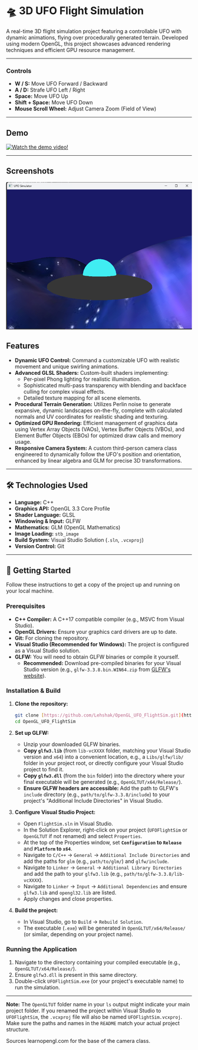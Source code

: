 # 🛸 3D UFO Flight Simulation

A real-time 3D flight simulation project featuring a controllable UFO with dynamic animations, flying over procedurally generated terrain. Developed using modern OpenGL, this project showcases advanced rendering techniques and efficient GPU resource management.

---

### Controls

* **W / S:** Move UFO Forward / Backward
* **A / D:** Strafe UFO Left / Right
* **Space:** Move UFO Up
* **Shift + Space:** Move UFO Down
* **Mouse Scroll Wheel:** Adjust Camera Zoom (Field of View)

---

## Demo
[![Watch the demo video!](https://img.youtube.com/vi/-K9wY5l_crM&ab/0.jpg)](https://www.youtube.com/watch?v=-K9wY5l_crM&ab)




---

##  Screenshots

![Close up on the terrain](./ReadmeVids/UFO.png)


## Features

* **Dynamic UFO Control:** Command a customizable UFO with realistic movement and unique swirling animations.
* **Advanced GLSL Shaders:** Custom-built shaders implementing:
    * Per-pixel Phong lighting for realistic illumination.
    * Sophisticated multi-pass transparency with blending and backface culling for complex visual effects.
    * Detailed texture mapping for all scene elements.
* **Procedural Terrain Generation:** Utilizes Perlin noise to generate expansive, dynamic landscapes on-the-fly, complete with calculated normals and UV coordinates for realistic shading and texturing.
* **Optimized GPU Rendering:** Efficient management of graphics data using Vertex Array Objects (VAOs), Vertex Buffer Objects (VBOs), and Element Buffer Objects (EBOs) for optimized draw calls and memory usage.
* **Responsive Camera System:** A custom third-person camera class engineered to dynamically follow the UFO's position and orientation, enhanced by linear algebra and GLM for precise 3D transformations.

---

## 🛠️ Technologies Used

* **Language:** C++
* **Graphics API:** OpenGL 3.3 Core Profile
* **Shader Language:** GLSL
* **Windowing & Input:** GLFW
* **Mathematics:** GLM (OpenGL Mathematics)
* **Image Loading:** `stb_image`
* **Build System:** Visual Studio Solution (`.sln`, `.vcxproj`)
* **Version Control:** Git

---

## 🚀 Getting Started

Follow these instructions to get a copy of the project up and running on your local machine.

### Prerequisites

* **C++ Compiler:** A C++17 compatible compiler (e.g., MSVC from Visual Studio).
* **OpenGL Drivers:** Ensure your graphics card drivers are up to date.
* **Git:** For cloning the repository.
* **Visual Studio (Recommended for Windows):** The project is configured as a Visual Studio solution.
* **GLFW:** You will need to obtain GLFW binaries or compile it yourself.
    * **Recommended:** Download pre-compiled binaries for your Visual Studio version (e.g., `glfw-3.3.8.bin.WIN64.zip` from [GLFW's website](https://www.glfw.org/download.html)).

### Installation & Build

1.  **Clone the repository:**
    ```bash
    git clone [https://github.com/Lehshak/OpenGL_UFO_FlightSim.git](https://github.com/Lehshak/OpenGL_UFO_FlightSim.git)
    cd OpenGL_UFO_FlightSim
    ```

2.  **Set up GLFW:**
    * Unzip your downloaded GLFW binaries.
    * **Copy `glfw3.lib`** (from `lib-vcXXXX` folder, matching your Visual Studio version and `x64`) into a convenient location, e.g., a `Libs/glfw/lib/` folder in your project root, or directly configure your Visual Studio project to find it.
    * **Copy `glfw3.dll`** (from the `bin` folder) into the directory where your final executable will be generated (e.g., `OpenGLTUT/x64/Release/`).
    * **Ensure GLFW headers are accessible:** Add the path to GLFW's `include` directory (e.g., `path/to/glfw-3.3.8/include`) to your project's "Additional Include Directories" in Visual Studio.

3.  **Configure Visual Studio Project:**
    * Open `FlightSim.sln` in Visual Studio.
    * In the Solution Explorer, right-click on your project (`UFOFlightSim` or `OpenGLTUT` if not renamed) and select `Properties`.
    * At the top of the Properties window, set **`Configuration` to `Release`** and **`Platform` to `x64`**.
    * Navigate to `C/C++` -> `General` -> `Additional Include Directories` and add the paths for `glm` (e.g., `path/to/glm/`) and `glfw/include`.
    * Navigate to `Linker` -> `General` -> `Additional Library Directories` and add the path to your `glfw3.lib` (e.g., `path/to/glfw-3.3.8/lib-vcXXXX`).
    * Navigate to `Linker` -> `Input` -> `Additional Dependencies` and ensure `glfw3.lib` and `opengl32.lib` are listed.
    * Apply changes and close properties.

4.  **Build the project:**
    * In Visual Studio, go to `Build` -> `Rebuild Solution`.
    * The executable (`.exe`) will be generated in `OpenGLTUT/x64/Release/` (or similar, depending on your project name).

### Running the Application

1.  Navigate to the directory containing your compiled executable (e.g., `OpenGLTUT/x64/Release/`).
2.  Ensure `glfw3.dll` is present in this same directory.
3.  Double-click `UFOFlightSim.exe` (or your project's executable name) to run the simulation.

---


**Note:** The `OpenGLTUT` folder name in your `ls` output might indicate your main project folder. If you renamed the project within Visual Studio to `UFOFlightSim`, the `.vcxproj` file will also be named `UFOFlightSim.vcxproj`. Make sure the paths and names in the `README` match your actual project structure.

Sources
learnopengl.com for the base of the camera class.
